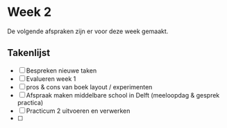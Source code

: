 # Week 2
De volgende afspraken zijn er voor deze week gemaakt.

## Takenlijst
- [ ] Bespreken nieuwe taken
- [ ] Evalueren week 1
- [ ] pros & cons van boek layout / experimenten
- [ ] Afspraak maken middelbare school in Delft (meeloopdag & gesprek practica)
- [ ] Practicum 2 uitvoeren en verwerken
- [ ] 

